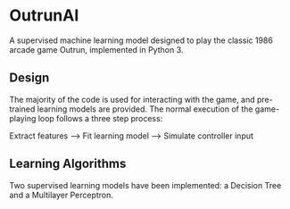 # OutrunAI
A supervised machine learning model designed to play the classic 1986 arcade game Outrun, implemented in Python 3.

## Design
The majority of the code is used for interacting with the game, and pre-trained learning models are provided. The normal execution of the game-playing loop follows a three step process:

Extract features --> Fit learning model --> Simulate controller input

## Learning Algorithms
Two supervised learning models have been implemented: a Decision Tree and a Multilayer Perceptron.
